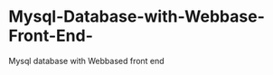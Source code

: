 Mysql-Database-with-Webbase-Front-End-
======================================

Mysql database with Webbased front end
